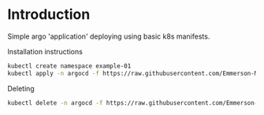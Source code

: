 # Introduction
Simple argo 'application' deploying using basic k8s manifests.

Installation instructions

```bash
kubectl create namespace example-01
kubectl apply -n argocd -f https://raw.githubusercontent.com/Emmerson-Miranda/argocd/main/example-01/example-01.app.yaml
```


Deleting

```bash
kubectl delete -n argocd -f https://raw.githubusercontent.com/Emmerson-Miranda/argocd/main/example-01/example-01.app.yaml
```